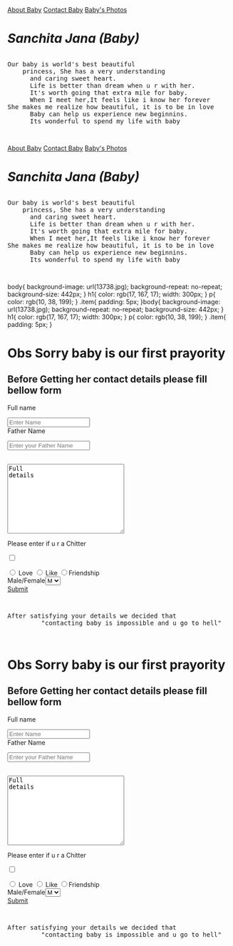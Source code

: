 
<!DOCTYPE html>
<html lang="en">
<head>
    <meta charset="UTF-8">
    <meta http-equiv="X-UA-Compatible" content="IE=edge">
    <meta name="viewport" content="width=device-width, initial-scale=1.0">
    <link rel="shortcut icon" href="b.ico" type="image/x-icon">
    <link rel="stylesheet" href="styl.css">
    <meta name="description" content="Sanchita Jana is world's best beautiful princess">
    <title>Sanchita-Baby</title>
</head>
<body>
    <div class="item">
  <a href="/about.html">About Baby</a>  
  <a href="/contact.html">Contact Baby</a>
  <a href="/gallery.html">Baby's Photos</a></div>
  <h1><i>Sanchita Jana (Baby)</i></h1>
  <pre><p>Our baby is world's best beautiful
    princess, She has a very understanding
      and caring sweet heart.
      Life is better than dream when u r with her.
      It's worth going that extra mile for baby.
      When I meet her,It feels like i know her forever
She makes me realize how beautiful, it is to be in love
      Baby can help us experience new beginnins.
      Its wonderful to spend my life with baby
  </p></pre>
</body>
</html><!DOCTYPE html>
<html lang="en">
<head>
    <meta charset="UTF-8">
    <meta http-equiv="X-UA-Compatible" content="IE=edge">
    <meta name="viewport" content="width=device-width, initial-scale=1.0">
    <link rel="shortcut icon" href="b.ico" type="image/x-icon">
    <link rel="stylesheet" href="styl.css">
    <meta name="description" content="Sanchita Jana is world's best beautiful princess">
    <title>Sanchita-Baby</title>
</head>
<body>
    <div class="item">
  <a href="/about.html">About Baby</a>  
  <a href="/contact.html">Contact Baby</a>
  <a href="/gallery.html">Baby's Photos</a></div>
  <h1><i>Sanchita Jana (Baby)</i></h1>
  <pre><p>Our baby is world's best beautiful
    princess, She has a very understanding
      and caring sweet heart.
      Life is better than dream when u r with her.
      It's worth going that extra mile for baby.
      When I meet her,It feels like i know her forever
She makes me realize how beautiful, it is to be in love
      Baby can help us experience new beginnins.
      Its wonderful to spend my life with baby
  </p></pre>
</body>
</html>
body{
    background-image: url(13738.jpg);
    background-repeat: no-repeat;
   background-size: 442px;
}
h1{
    color: rgb(17, 167, 17);
width: 300px;
}
p{
    color: rgb(10, 38, 199);
}
.item{
    padding: 5px;
}body{
    background-image: url(13738.jpg);
    background-repeat: no-repeat;
   background-size: 442px;
}
h1{
    color: rgb(17, 167, 17);
width: 300px;
}
p{
    color: rgb(10, 38, 199);
}
.item{
    padding: 5px;
} 
<!DOCTYPE html>
<html lang="en">
<head>
    <meta charset="UTF-8">
    <meta http-equiv="X-UA-Compatible" content="IE=edge">
    <meta name="viewport" content="width=device-width, initial-scale=1.0">
    <title>Document</title>
</head>
<body>
    <h1>Obs Sorry baby is our first prayority</h1>
    <h2>Before Getting her contact details please fill bellow form</h2>
    <form action="text">Full name</form>
    <input type="text" placeholder="Enter Name" name="" id="">
<form action="text">Father Name</form>
<input type="text"placeholder="Enter your Father Name" name="" id="">

<br><textarea name="text" id="" cols="30" rows="10">Full details</textarea>
<form action="">Please enter if u r a Chitter</form>
<input type="checkbox" name="" id="">
<form action=""></form>
<input type="radio" name="" id=""> Love
<input type="radio" name="" id=""> Like
<input type="radio" name="" id="">Friendship
<br>Male/Female<select name="" id="">
<option value="">M</option>
<option value="">F</option></select>
<br><a href="/sub">Submit</a>
   <pre> <p>After satisfying your details we decided that
         "contacting baby is impossible and u go to hell"
    </p></pre>
</body>
</html><!DOCTYPE html>
<html lang="en">
<head>
    <meta charset="UTF-8">
    <meta http-equiv="X-UA-Compatible" content="IE=edge">
    <meta name="viewport" content="width=device-width, initial-scale=1.0">
    <title>Document</title>
</head>
<body>
    <h1>Obs Sorry baby is our first prayority</h1>
    <h2>Before Getting her contact details please fill bellow form</h2>
    <form action="text">Full name</form>
    <input type="text" placeholder="Enter Name" name="" id="">
<form action="text">Father Name</form>
<input type="text"placeholder="Enter your Father Name" name="" id="">

<br><textarea name="text" id="" cols="30" rows="10">Full details</textarea>
<form action="">Please enter if u r a Chitter</form>
<input type="checkbox" name="" id="">
<form action=""></form>
<input type="radio" name="" id=""> Love
<input type="radio" name="" id=""> Like
<input type="radio" name="" id="">Friendship
<br>Male/Female<select name="" id="">
<option value="">M</option>
<option value="">F</option></select>
<br><a href="/sub">Submit</a>
   <pre> <p>After satisfying your details we decided that
         "contacting baby is impossible and u go to hell"
    </p></pre>
</body>
</html>
